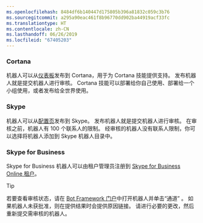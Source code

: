 ```yaml
---
ms.openlocfilehash: 8484df6b140447d175805b396a81832c059c3b76
ms.sourcegitcommit: a295a90eac461f8b96770dd902ba44919acf33fc
ms.translationtype: HT
ms.contentlocale: zh-CN
ms.lasthandoff: 06/26/2019
ms.locfileid: "67405203"
---
```

### <a name="cortana"></a>Cortana
机器人可以从[仪表板](https://aka.ms/cortana-publish)发布到 Cortana，用于为 Cortana 技能提供支持。 发布机器人就是提交机器人进行审核。 Cortana 技能可以部署给你自己使用、部署给一个小组使用，或者发布给全世界使用。

### <a name="skype"></a>Skype
机器人可以从[配置页](~/bot-service-channel-connect-skype.md)发布到 Skype。 发布机器人就是提交机器人进行审核。 在审核之前，机器人有 100 个联系人的限制。 经审核的机器人没有联系人限制，你可以选择将机器人添加到 Skype 机器人目录中。

### <a name="skype-for-business"></a>Skype for Business
Skype for Business 机器人可以由租户管理员注册到 [Skype for Business Online 租户](https://msdn.microsoft.com/skype/Skype-For-Business-Bot-Framework/docs/overview)。

> [!TIP]
> 若要查看审核状态，请在 [Bot Framework 门户](https://dev.botframework.com/)中打开机器人并单击“通道”  。
> 如果机器人未获批准，则在提供结果时会提供原因链接。 请进行必要的更改，然后重新提交需审核的机器人。
